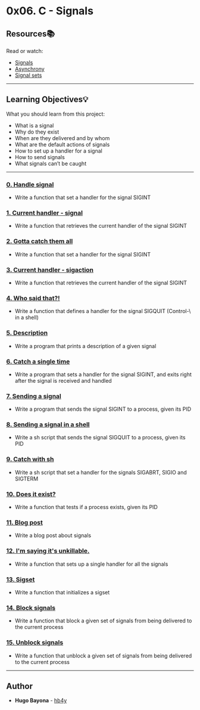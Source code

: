 # 0x06. C - Signals

## Resources:books:
Read or watch:
* [Signals](https://intranet.hbtn.io/rltoken/ukPkQ6GGQY_8Q5f-dBALdQ)
* [Asynchrony](https://intranet.hbtn.io/rltoken/tOCa7cR0tnL9U9S61pfCmw)
* [Signal sets](https://intranet.hbtn.io/rltoken/khUw0UIowrZpgxSmc1brTA)

---
## Learning Objectives:bulb:
What you should learn from this project:

* What is a signal
* Why do they exist
* When are they delivered and by whom
* What are the default actions of signals
* How to set up a handler for a signal
* How to send signals
* What signals can’t be caught

---

### [0. Handle signal](./0-handle_signal.c)
* Write a function that set a handler for the signal SIGINT


### [1. Current handler - signal](./1-current_handler_signal.c)
* Write a function that retrieves the current handler of the signal SIGINT


### [2. Gotta catch them all](./2-handle_sigaction.c)
* Write a function that set a handler for the signal SIGINT


### [3. Current handler - sigaction](./3-current_handler_sigaction.c)
* Write a function that retrieves the current handler of the signal SIGINT


### [4. Who said that?!](./4-trace_signal_sender.c)
* Write a function that defines a handler for the signal SIGQUIT (Control-\ in a shell)


### [5. Description](./5-signal_describe.c)
* Write a program that prints a description of a given signal


### [6. Catch a single time](./6-suspend.c)
* Write a program that sets a handler for the signal SIGINT, and exits right after the signal is received and handled


### [7. Sending a signal](./7-signal_send.c)
* Write a program that sends the signal SIGINT to a process, given its PID


### [8. Sending a signal in a shell](./8-signal_send.sh)
* Write a sh script that sends the signal SIGQUIT to a process, given its PID


### [9. Catch with sh](./9-handle_signal.sh)
* Write a sh script that set a handler for the signals SIGABRT, SIGIO and SIGTERM


### [10. Does it exist?](./10-pid_exist.c)
* Write a function that tests if a process exists, given its PID


### [11. Blog post](./100-all_in_one.c)
* Write a blog post about signals


### [12. I'm saying it's unkillable.](./101-sigset_init.c)
* Write a function that sets up a single handler for all the signals


### [13. Sigset](./102-signals_block.c)
* Write a function that initializes a sigset


### [14. Block signals](./103-signals_unblock.c)
* Write a function that block a given set of signals from being delivered to the current process


### [15. Unblock signals](./104-handle_pending.c)
* Write a function that unblock a given set of signals from being delivered to the current process


---

## Author
* **Hugo Bayona** - [hb4y](https://github.com/hb4y)